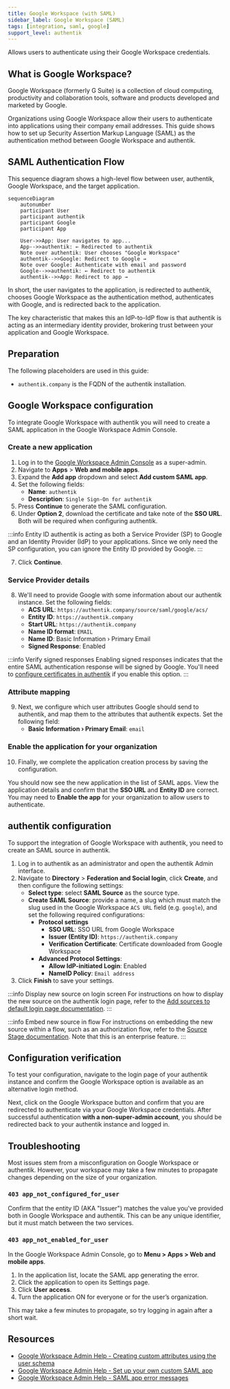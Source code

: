 ```yaml
---
title: Google Workspace (with SAML)
sidebar_label: Google Workspace (SAML)
tags: [integration, saml, google]
support_level: authentik
---
```


Allows users to authenticate using their Google Workspace credentials.

## What is Google Workspace?

Google Workspace (formerly G Suite) is a collection of cloud computing, productivity and collaboration tools, software and products developed and marketed by Google.

Organizations using Google Workspace allow their users to authenticate into applications using their company email addresses. This guide shows how to set up Security Assertion Markup Language (SAML) as the authentication method between Google Workspace and authentik.

## SAML Authentication Flow

This sequence diagram shows a high-level flow between user, authentik, Google Workspace, and the target application.

```mermaid
sequenceDiagram
    autonumber
    participant User
    participant authentik
    participant Google
    participant App

    User->>App: User navigates to app...
    App-->>authentik: ← Redirected to authentik
    Note over authentik: User chooses "Google Workspace"
    authentik-->>Google: Redirect to Google →
    Note over Google: Authenticate with email and password
    Google-->>authentik: ← Redirect to authentik
    authentik-->>App: Redirect to app →
```

In short, the user navigates to the application, is redirected to authentik, chooses Google Workspace as the authentication method, authenticates with Google, and is redirected back to the application.

The key characteristic that makes this an IdP-to-IdP flow is that authentik is acting as an intermediary identity provider, brokering trust between your application and Google Workspace.

## Preparation

The following placeholders are used in this guide:

- `authentik.company` is the FQDN of the authentik installation.

## Google Workspace configuration

To integrate Google Workspace with authentik you will need to create a SAML application in the Google Workspace Admin Console.

### Create a new application

1. Log in to the [Google Workspace Admin Console](https://admin.google.com/) as a super-admin.
2. Navigate to **Apps** > **Web and mobile apps**.
3. Expand the **Add app** dropdown and select **Add custom SAML app**.
4. Set the following fields:
    - **Name**: `authentik`
    - **Description**: `Single Sign-On for authentik`
5. Press **Continue** to generate the SAML configuration.
6. Under **Option 2**, download the certificate and take note of the **SSO URL**. Both will be required when configuring authentik.

:::info Entity ID
authentik is acting as both a Service Provider (SP) to Google and an Identity Provider (IdP) to your applications. Since we only need the SP configuration, you can ignore the Entity ID provided by Google.
:::

7. Click **Continue**.

### Service Provider details

8. We'll need to provide Google with some information about our authentik instance. Set the following fields:
    - **ACS URL**: `https://authentik.company/source/saml/google/acs/`
    - **Entity ID**: `https://authentik.company`
    - **Start URL**: `https://authentik.company`
    - **Name ID format**: `EMAIL`
    - **Name ID**: Basic Information › Primary Email
    - **Signed Response**: Enabled

:::info Verify signed responses
Enabling signed responses indicates that the entire SAML authentication response will be signed by Google. You'll need to [configure certificates in authentik](../../../../../sys-mgmt/certificates) if you enable this option.
:::

### Attribute mapping

9. Next, we configure which user attributes Google should send to authentik, and map them to the attributes that authentik expects. Set the following field:
    - **Basic Information › Primary Email**: `email`

### Enable the application for your organization

10. Finally, we complete the application creation process by saving the configuration.

You should now see the new application in the list of SAML apps. View the application details and confirm that the **SSO URL** and **Entity ID** are correct. You may need to **Enable the app** for your organization to allow users to authenticate.

## authentik configuration

To support the integration of Google Workspace with authentik, you need to create an SAML source in authentik.

1. Log in to authentik as an administrator and open the authentik Admin interface.
2. Navigate to **Directory** > **Federation and Social login**, click **Create**, and then configure the following settings:
    - **Select type**: select **SAML Source** as the source type.
    - **Create SAML Source**: provide a name, a slug which must match the slug used in the Google Workspace `ACS URL` field (e.g. `google`), and set the following required configurations:
        - **Protocol settings**
            - **SSO URL**: SSO URL from Google Workspace
            - **Issuer (Entity ID)**: `https://authentik.company`
            - **Verification Certificate**: Certificate downloaded from Google Workspace
        - **Advanced Protocol Settings**:
            - **Allow IdP-initiated Login**: Enabled
            - **NameID Policy**: `Email address`
3. Click **Finish** to save your settings.

:::info Display new source on login screen
For instructions on how to display the new source on the authentik login page, refer to the [Add sources to default login page documentation](../../../index.md#add-sources-to-default-login-page).
:::

:::info Embed new source in flow
For instructions on embedding the new source within a flow, such as an authorization flow, refer to the [Source Stage documentation](../../../../../add-secure-apps/flows-stages/stages/source/index.md). Note that this is an enterprise feature.
:::

## Configuration verification

To test your configuration, navigate to the login page of your authentik instance and confirm the Google Workspace option is available as an alternative login method.

Next, click on the Google Workspace button and confirm that you are redirected to authenticate via your Google Workspace credentials. After successful authentication **with a non-super-admin account**, you should be redirected back to your authentik instance and logged in.

## Troubleshooting

Most issues stem from a misconfiguration on Google Workspace or authentik. However, your workspace may take a few minutes to propagate changes depending on the size of your organization.

### `403 app_not_configured_for_user`

Confirm that the entity ID (AKA "Issuer") matches the value you've provided both in Google Workspace and authentik. This can be any unique identifier, but it must match between the two services.

### `403 app_not_enabled_for_user`

In the Google Workspace Admin Console, go to **Menu > Apps > Web and mobile apps**.

1. In the application list, locate the SAML app generating the error.
2. Click the application to open its Settings page.
3. Click **User access**.
4. Turn the application ON for everyone or for the user’s organization.

This may take a few minutes to propagate, so try logging in again after a short wait.

## Resources

- [Google Workspace Admin Help - Creating custom attributes using the user schema](https://support.google.com/a/answer/6327792)
- [Google Workspace Admin Help - Set up your own custom SAML app](https://support.google.com/a/answer/6087519)
- [Google Workspace Admin Help - SAML app error messages](https://support.google.com/a/answer/6301076)
